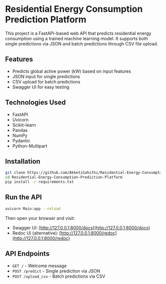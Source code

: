 # Residential Energy Consumption Prediction Platform

This project is a FastAPI-based web API that predicts residential energy consumption using a trained machine learning model. It supports both single predictions via JSON and batch predictions through CSV file upload.

## Features
- Predicts global active power (kW) based on input features
- JSON input for single predictions
- CSV upload for batch predictions
- Swagger UI for easy testing

## Technologies Used
- FastAPI
- Uvicorn
- Scikit-learn
- Pandas
- NumPy
- Pydantic
- Python-Multipart

## Installation

```bash
git clone https://github.com/AkketiSahithi/Residential-Energy-Consumption-Prediction-Platform.git
cd Residential-Energy-Consumption-Prediction-Platform
pip install -r requirements.txt
````

## Run the API

```bash
uvicorn Main:app --reload
```

Then open your browser and visit:

* Swagger UI: [http://127.0.0.1:8000/docs](http://127.0.0.1:8000/docs)
* Redoc UI (alternative): [http://127.0.0.1:8000/redoc](http://127.0.0.1:8000/redoc)

## API Endpoints

* `GET /` - Welcome message
* `POST /predict` - Single prediction via JSON
* `POST /upload_csv` - Batch predictions via CSV


